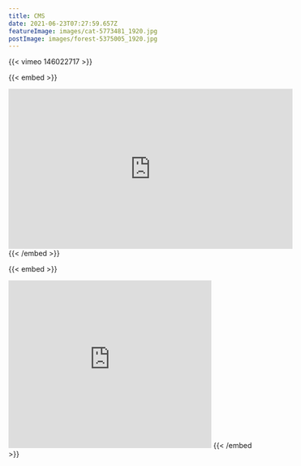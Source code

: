 ```yaml
---
title: CMS
date: 2021-06-23T07:27:59.657Z
featureImage: images/cat-5773481_1920.jpg
postImage: images/forest-5375005_1920.jpg
---
```

{{< vimeo 146022717 >}}

{{< embed >}}
<iframe width="560" height="315" src="https://www.youtube.com/embed/ZNkiZsd6LNM" title="YouTube video player" frameborder="0" allow="accelerometer; autoplay; clipboard-write; encrypted-media; gyroscope; picture-in-picture" allowfullscreen></iframe>
{{< /embed >}}

{{< embed >}}
<iframe src="https://streetvoice.com/music/embed/?id=279349&t=p" width="400" height="330" frameborder="0" marginheight="0" marginwidth="0" scrolling="no" seamless="seamless"></iframe>
{{< /embed >}}